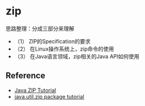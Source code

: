 # zip

思路整理：分成三部分来理解

- （1） ZIP的Specification的要求
- （2） 在Linux操作系统上，zip命令的使用
- （3） 在Java语言领域，zip相关的Java API如何使用


## Reference

- [Java ZIP Tutorial](http://tutorials.jenkov.com/java-zip/index.html)
- [java.util.zip package tutorial](https://www.tutorialspoint.com/javazip/)


